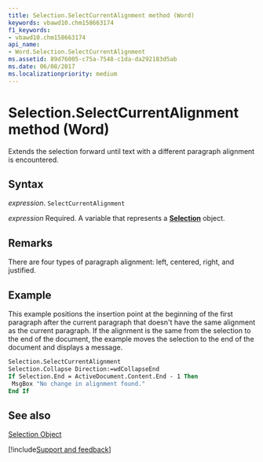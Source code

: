 ```yaml
---
title: Selection.SelectCurrentAlignment method (Word)
keywords: vbawd10.chm158663174
f1_keywords:
- vbawd10.chm158663174
api_name:
- Word.Selection.SelectCurrentAlignment
ms.assetid: 89d76005-c75a-7548-c1da-da292183d5ab
ms.date: 06/08/2017
ms.localizationpriority: medium
---
```



# Selection.SelectCurrentAlignment method (Word)

Extends the selection forward until text with a different paragraph alignment is encountered.


## Syntax

_expression_. `SelectCurrentAlignment`

_expression_ Required. A variable that represents a **[Selection](Word.Selection.md)** object.


## Remarks

There are four types of paragraph alignment: left, centered, right, and justified.


## Example

This example positions the insertion point at the beginning of the first paragraph after the current paragraph that doesn't have the same alignment as the current paragraph. If the alignment is the same from the selection to the end of the document, the example moves the selection to the end of the document and displays a message.


```vb
Selection.SelectCurrentAlignment 
Selection.Collapse Direction:=wdCollapseEnd 
If Selection.End = ActiveDocument.Content.End - 1 Then 
 MsgBox "No change in alignment found." 
End If
```


## See also


[Selection Object](Word.Selection.md)

[!include[Support and feedback](~/includes/feedback-boilerplate.md)]